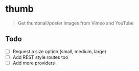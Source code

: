 # thumb

> Get thumbnail/poster images from Vimeo and YouTube

## Todo

- [ ] Request a size option (small, medium, large)
- [ ] Add REST style routes too
- [ ] Add more providers
